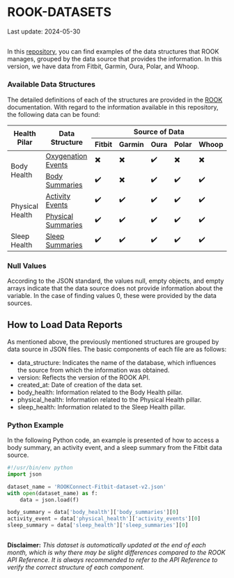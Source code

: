 # ROOK-DATASETS

Last update: 2024-05-30

##
In this [repository](https://github.com/RookeriesDevelopment/rook-data-datasets), you can find examples of the data structures that ROOK manages, grouped by the data source that provides the information. In this version, we have data from Fitbit, Garmin, Oura, Polar, and Whoop.

### Available Data Structures
The detailed definitions of each of the structures are provided in the [ROOK](https://docs.tryrook.io/docs/rookconnect/data-structure) documentation. With regard to the information available in this repository, the following data can be found:



<table class="tg">
<thead>
  <tr>
    <th class="tg-c3ow" rowspan="2">Health Pilar</th>
    <th class="tg-c3ow" rowspan="2">Data Structure</th>
    <th class="tg-c3ow" colspan="5">Source of Data</th>
  </tr>
  <tr>
    <th class="tg-c3ow">Fitbit</th>
    <th class="tg-c3ow">Garmin</th>
    <th class="tg-c3ow">Oura</th>
    <th class="tg-c3ow">Polar</th>
    <th class="tg-c3ow">Whoop</th>
  </tr>
</thead>
<tbody>
  <tr>
    <td class="tg-c3ow" rowspan="2">Body Health</td>
    <td class="tg-c3ow"><a href="https://docs.tryrook.io/api#tag/ROOK-greater-Connect-greater-Body-Health/paths/~1v2~1processed_data~1body_health~1events~1oxygenation/get">Oxygenation Events</a></td>
    <td class="tg-c3ow">✖️</td>
    <td class="tg-c3ow">✖️</td>
    <td class="tg-c3ow">✔️</td>
    <td class="tg-c3ow">✖️</td>
    <td class="tg-c3ow">✖️</td>
  </tr>
  <tr>
    <td class="tg-c3ow"><a href="https://docs.tryrook.io/api#tag/ROOK-greater-Connect-greater-Body-Health/paths/~1v2~1processed_data~1body_health~1summary/get">Body Summaries</a></td>
    <td class="tg-c3ow">✔️</td>
    <td class="tg-c3ow">✖️</td>
    <td class="tg-c3ow">✔️</td>
    <td class="tg-c3ow">✔️</td>
    <td class="tg-c3ow">✔️</td>
  </tr>
  <tr>
    <td class="tg-c3ow" rowspan="2">Physical Health</td>
    <td class="tg-c3ow"><a href="https://docs.tryrook.io/api#tag/ROOK-greater-Connect-greater-Physical-Health/paths/~1v2~1processed_data~1physical_health~1events~1activity/get">Activity Events</a></td>
    <td class="tg-c3ow">✔️</td>
    <td class="tg-c3ow">✔️</td>
    <td class="tg-c3ow">✔️</td>
    <td class="tg-c3ow">✔️</td>
    <td class="tg-c3ow">✔️</td>
  </tr>
  <tr>
    <td class="tg-c3ow"><a href="https://docs.tryrook.io/api#tag/ROOK-greater-Connect-greater-Physical-Health/paths/~1v2~1processed_data~1physical_health~1summary/get">Physical Summaries</a></td>
    <td class="tg-c3ow">✔️</td>
    <td class="tg-c3ow">✔️</td>
    <td class="tg-c3ow">✔️</td>
    <td class="tg-c3ow">✔️</td>
    <td class="tg-c3ow">✔️</td>
  </tr>
  <tr>
    <td class="tg-c3ow">Sleep Health</td>
    <td class="tg-c3ow"><a href="https://docs.tryrook.io/api#tag/ROOK-greater-Connect-greater-Sleep-Health/paths/~1v2~1processed_data~1sleep_health~1summary/get">Sleep Summaries</a></td>
    <td class="tg-c3ow">✔️</td>
    <td class="tg-c3ow">✔️</td>
    <td class="tg-c3ow">✔️</td>
    <td class="tg-c3ow">✔️</td>
    <td class="tg-c3ow">✔️</td>
  </tr>
</tbody>
</table>

### Null Values
According to the JSON standard, the values null, empty objects, and empty arrays indicate that the data source does not provide information about the variable. In the case of finding values 0, these were provided by the data sources.

## How to Load Data Reports
As mentioned above, the previously mentioned structures are grouped by data source in JSON files. The basic components of each file are as follows:

+   data_structure: Indicates the name of the database, which influences the source from which the information was obtained.
+   version: Reflects the version of the ROOK API.
+   created_at: Date of creation of the data set.
+   body_health: Information related to the Body Health pillar.
+   physical_health: Information related to the Physical Health pillar.
+   sleep_health: Information related to the Sleep Health pillar.

### Python Example
In the following Python code, an example is presented of how to access a body summary, an activity event, and a sleep summary from the Fitbit data source.

```python
#!/usr/bin/env python
import json

dataset_name = 'ROOKConnect-Fitbit-dataset-v2.json'
with open(dataset_name) as f:
    data = json.load(f)

body_summary = data['body_health']['body_summaries'][0]
activity_event = data['physical_health']['activity_events'][0]
sleep_summary = data['sleep_health']['sleep_summaries'][0]
```
##
<b>Disclaimer:</b> <em>This dataset is automatically updated at the end of each month, which is why there may be slight differences compared to the ROOK API Reference. It is always recommended to refer to the API Reference to verify the correct structure of each component.</em>
